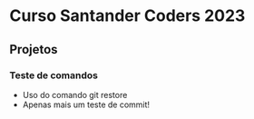 # Curso Santander Coders 2023

## Projetos 

### Teste de comandos

* Uso do comando git restore
* Apenas mais um teste de commit!